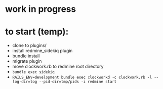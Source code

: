 # work in progress

# to start (temp):

- clone to plugins/ 
- install redmine_sidekiq plugin
- bundle install
- migrate plugin
- move clockwork.rb to redmine root directory
- `bundle exec sidekiq`
- `RAILS_ENV=development bundle exec clockworkd -c clockwork.rb -l --log-dir=log --pid-dir=tmp/pids -i redmine start`
